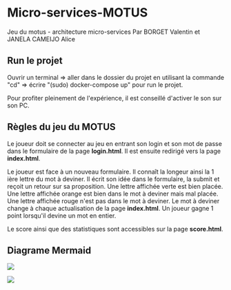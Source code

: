 # Micro-services-MOTUS
Jeu du motus - architecture micro-services
Par BORGET Valentin et JANELA CAMEIJO Alice

## Run le projet
Ouvrir un terminal => aller dans le dossier du projet en utilisant la commande "cd" => écrire "(sudo) docker-compose up" pour run le projet.

Pour profiter pleinement de l'expérience, il est conseillé d'activer le son sur son PC.

## Règles du jeu du MOTUS
Le joueur doit se connecter au jeu en entrant son login et son mot de passe dans le formulaire de la page **login.html**. Il est ensuite redirigé vers la page **index.html**.

Le joueur est face à un nouveau formulaire. Il connaît la longeur ainsi la 1 ière lettre du mot à deviner.
Il écrit son idée dans le formulaire, la submit et reçoit un retour sur sa proposition.
Une lettre affichée verte est bien placée. Une lettre affichée orange est bien dans le mot à deviner mais mal placée. Une lettre affichée rouge n'est pas dans le mot à deviner.
Le mot à deviner change à chaque actualisation de la page **index.html**.
Un joueur gagne 1 point lorsqu'il devine un mot en entier.

Le score ainsi que des statistiques sont accessibles sur la page **score.html**. 

## Diagrame Mermaid
[![](https://mermaid.ink/img/pako:eNpVUctuwjAQ_BXLl7oS9MghqpAKAcG5vREOlr0kFok3cjYFhPmgfkd_rE5sVLDk1-zMrHb3yhVq4BkvnWwr9pUXloX1sVNoLShiaFmLjvZsOp37GpWsWY2lsQzOpqPOs6UwVsP5raKmfk3qgcye2Bqhsy8UVX4hRvRRsxgTpKx-GcHl7t97H01LIHZCp30uwOoWjY3_ZJPvntAkckC9s1EXrJN5jKkK1DGGVkJh00oHyWw1Mtbi2yhCd3lCN-Lk0JYJ20QvQ78_TpIJTXtns3sVKTif-e0993ootkRGyDqFDvxWjPdjR4Zz2HzCG3CNNDqM6TqinCpooOBZeGo4yL6mghf2FqiyJ_y8WMUzcj1MeN9qSZAbGQbc8Owg6w5uf18roeU)](https://mermaid.live/edit#pako:eNpVUctuwjAQ_BXLl7oS9MghqpAKAcG5vREOlr0kFok3cjYFhPmgfkd_rE5sVLDk1-zMrHb3yhVq4BkvnWwr9pUXloX1sVNoLShiaFmLjvZsOp37GpWsWY2lsQzOpqPOs6UwVsP5raKmfk3qgcye2Bqhsy8UVX4hRvRRsxgTpKx-GcHl7t97H01LIHZCp30uwOoWjY3_ZJPvntAkckC9s1EXrJN5jKkK1DGGVkJh00oHyWw1Mtbi2yhCd3lCN-Lk0JYJ20QvQ78_TpIJTXtns3sVKTif-e0993ootkRGyDqFDvxWjPdjR4Zz2HzCG3CNNDqM6TqinCpooOBZeGo4yL6mghf2FqiyJ_y8WMUzcj1MeN9qSZAbGQbc8Owg6w5uf18roeU)

[![](https://mermaid.ink/img/pako:eNp1UL0OgjAQfhVyk0bUvQOLrsYB3ZqQSg-p6Q-216ghvLsFwsg33X1_yV0PtZMIDAK-I9oaz0o8vTDcZgknrdDSvih2l-vtXrLsOPPTNtKzgWXKSvweWjJ6LfhxXq6EjaNKxurlos_HJlVjWKkJ8WEUVR5D52zAzXal0uOkz-oCyMGgN0LJdG8_ahyoRYMcWBolNiJq4sDtkKwikit_tgZGPmIOsZOClvcAa4QOOPwBrrtlbg)](https://mermaid.live/edit#pako:eNp1UL0OgjAQfhVyk0bUvQOLrsYB3ZqQSg-p6Q-216ghvLsFwsg33X1_yV0PtZMIDAK-I9oaz0o8vTDcZgknrdDSvih2l-vtXrLsOPPTNtKzgWXKSvweWjJ6LfhxXq6EjaNKxurlos_HJlVjWKkJ8WEUVR5D52zAzXal0uOkz-oCyMGgN0LJdG8_ahyoRYMcWBolNiJq4sDtkKwikit_tgZGPmIOsZOClvcAa4QOOPwBrrtlbg)
